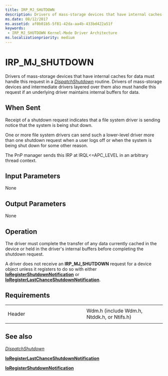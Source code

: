 ```yaml
---
title: IRP_MJ_SHUTDOWN
description: Drivers of mass-storage devices that have internal caches for data must handle this request in a DispatchShutdown routine.
ms.date: 08/12/2017
ms.assetid: af0b01b5-5f81-42da-aa4b-433bd422a51f
keywords:
 - IRP_MJ_SHUTDOWN Kernel-Mode Driver Architecture
ms.localizationpriority: medium
---
```


# IRP\_MJ\_SHUTDOWN


Drivers of mass-storage devices that have internal caches for data must handle this request in a [*DispatchShutdown*](/windows-hardware/drivers/ddi/wdm/nc-wdm-driver_dispatch) routine. Drivers of mass-storage devices and intermediate drivers layered over them also must handle this request if an underlying driver maintains internal buffers for data.

When Sent
---------

Receipt of a shutdown request indicates that a file system driver is sending notice that the system is being shut down.

One or more file system drivers can send such a lower-level driver more than one shutdown request when a user logs off or when the system is being shut down for some other reason.

The PnP manager sends this IRP at IRQL<=APC_LEVEL in an arbitrary thread context.

## Input Parameters


None

## Output Parameters


None

Operation
---------

The driver must complete the transfer of any data currently cached in the device or held in the driver's internal buffers before completing the shutdown request.

A driver does not receive an **IRP\_MJ\_SHUTDOWN** request for a device object unless it registers to do so with either [**IoRegisterShutdownNotification**](/windows-hardware/drivers/ddi/wdm/nf-wdm-ioregistershutdownnotification) or [**IoRegisterLastChanceShutdownNotification**](/windows-hardware/drivers/ddi/wdm/nf-wdm-ioregisterlastchanceshutdownnotification).

Requirements
------------

<table>
<colgroup>
<col width="50%" />
<col width="50%" />
</colgroup>
<tbody>
<tr class="odd">
<td><p>Header</p></td>
<td>Wdm.h (include Wdm.h, Ntddk.h, or Ntifs.h)</td>
</tr>
</tbody>
</table>

## See also


[*DispatchShutdown*](/windows-hardware/drivers/ddi/wdm/nc-wdm-driver_dispatch)

[**IoRegisterLastChanceShutdownNotification**](/windows-hardware/drivers/ddi/wdm/nf-wdm-ioregisterlastchanceshutdownnotification)

[**IoRegisterShutdownNotification**](/windows-hardware/drivers/ddi/wdm/nf-wdm-ioregistershutdownnotification)

 


